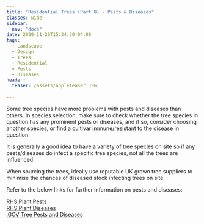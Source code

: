 ```yaml
---
title: "Residential Trees (Part 8) - Pests & Diseases"
classes: wide
sidebar:
  nav: "docs"
date: 2020-11-26T15:34:30-04:00
tags:
  - Landscape
  - Design
  - Trees
  - Residential
  - Pests
  - Diseases
header:
  teaser: /assets/appleteaser.JPG
  
---
```


Some tree species have more problems with pests and diseases than others. In species selection, make sure to check whether the tree species in question has any prominent pests or diseases, and if so, consider choosing another species, or find a cultivar immune/resistant to the disease in question. 

<p style="text-align: justify;">

It is generally a good idea to have a variety of tree species on site so if any pests/diseases do infect a specific tree species, not all the trees are influenced.

When sourcing the trees, ideally use reputable UK grown tree suppliers to minimise the chances of diseased stock infecting trees on site.

Refer to the below links for further information on pests and diseases:
</p>

[RHS Plant Pests][1-ref]
<br>
[RHS Plant Diseases][2-ref]
<br>
[.GOV Tree Pests and Diseases][3-ref]

[1-ref]: https://www.rhs.org.uk/advice/plant-problems/pests
[2-ref]: https://www.rhs.org.uk/advice/plant-problems/diseases-disorders
[3-ref]: https://www.gov.uk/guidance/identify-a-tree-pest-or-disease-overview#specific-tree-pests-and-diseases
